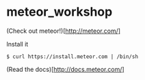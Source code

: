 meteor_workshop
===============

(Check out meteor!)[http://meteor.com/]

Install it

    $ curl https://install.meteor.com | /bin/sh
  
(Read the docs)[http://docs.meteor.com/]


